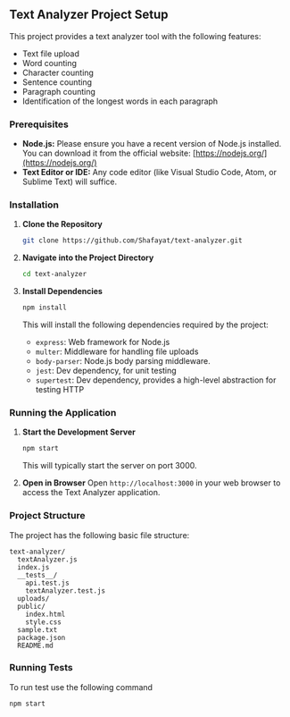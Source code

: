 ## Text Analyzer Project Setup

This project provides a text analyzer tool with the following features:

*   Text file upload
*   Word counting
*   Character counting
*   Sentence counting
*   Paragraph counting
*   Identification of the longest words in each paragraph

### Prerequisites

*   **Node.js:** Please ensure you have a recent version of Node.js installed. You can download it from the official website: [https://nodejs.org/](https://nodejs.org/)
*   **Text Editor or IDE:**  Any code editor (like Visual Studio Code, Atom, or Sublime Text) will suffice.

### Installation

1.  **Clone the Repository**
    ```bash
    git clone https://github.com/Shafayat/text-analyzer.git
    ```
2.  **Navigate into the Project Directory**
    ```bash
    cd text-analyzer
    ```

3.  **Install Dependencies**
    ```bash
    npm install 
    ```
    This will install the following dependencies required by the project:
    *   `express`:  Web framework for Node.js
    *   `multer`: Middleware for handling file uploads
    *   `body-parser`: Node.js body parsing middleware.
    *   `jest`: Dev dependency, for unit testing
    *   `supertest`: Dev dependency, provides a high-level abstraction for testing HTTP

### Running the Application

1.  **Start the Development Server**
    ```bash
    npm start  
    ```
    This will typically start the server on port 3000.

2. **Open in Browser**
    Open `http://localhost:3000` in your web browser to access the Text Analyzer application.

### Project Structure

The project has the following basic file structure:

```
text-analyzer/
  textAnalyzer.js
  index.js
  __tests__/
    api.test.js
    textAnalyzer.test.js
  uploads/       
  public/       
    index.html
    style.css
  sample.txt     
  package.json    
  README.md 
```

### Running Tests
To run test use the following command
```bash
npm start  
```